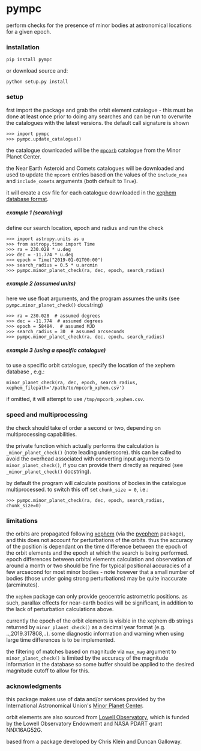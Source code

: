 pympc
=====

perform checks for the presence of minor bodies at astronomical locations for a given epoch.

### installation

`pip install pympc`

or download source and:

`python setup.py install`

### setup
frst import the package and grab the orbit element catalogue - this must be done at least once prior to doing any searches
and can be run to overwrite the catalogues with the latest versions. the default call signature is shown
```
>>> import pympc
>>> pympc.update_catalogue()
```

the catalogue downloaded will be the [`mpcorb`](https://www.minorplanetcenter.net/data) catalogue 
from the Minor Planet Center.

the Near Earth Asteroid and Comets catalogues will be downloaded and used to update the `mpcorb` entries based on 
the values of the `include_nea` and `include_comets` arguments (both default to `True`).
 
 it will create a csv file for each catalogue downloaded in the 
 [xephem database format](http://www.clearskyinstitute.com/xephem/help/xephem.html#mozTocId468501).

##### example 1 (searching)
define our search location, epoch and radius and run the check
```
>>> import astropy.units as u
>>> from astropy.time import Time
>>> ra = 230.028 * u.deg
>>> dec = -11.774 * u.deg
>>> epoch = Time("2019-01-01T00:00")
>>> search_radius = 0.5 * u.arcmin
>>> pympc.minor_planet_check(ra, dec, epoch, search_radius)
```


##### example 2 (assumed units)
here we use float arguments, and the program assumes the units (see `pympc.minor_planet_check()` docstring)
```
>>> ra = 230.028  # assumed degrees
>>> dec = -11.774  # assumed degrees
>>> epoch = 58484.  # assumed MJD
>>> search_radius = 30  # assumed arcseconds
>>> pympc.minor_planet_check(ra, dec, epoch, search_radius)
```

##### example 3 (using a specific catalogue)
to use a specific orbit catalogue, specify the location of the xephem database , e.g.:

```
minor_planet_check(ra, dec, epoch, search_radius, xephem_filepath='/path/to/mpcorb_xphem.csv')
```

if omitted, it will attempt to use `/tmp/mpcorb_xephem.csv`.

### speed and multiprocessing
the check should take of order a second or two, depending on multiprocessing capabilities.

the private function which actually performs the calculation is `_minor_planet_check()` (note leading underscore).
this can be called to avoid the overhead associated with converting input arguments to `minor_planet_check()`, if
you can provide them directly as required (see `_minor_planet_check()` docstring).

by default the program will calculate positions of bodies in the catalogue multiprocessed. to switch this off set
`chunk_size = 0`, i.e.:

```
>>> pympc.minor_planet_check(ra, dec, epoch, search_radius, chunk_size=0)
```

### limitations
the orbits are propagated following [xephem](http://www.clearskyinstitute.com/xephem) (via the 
[pyephem](https://rhodesmill.org/pyephem/) package), and this does not account for perturbations of the orbits. thus 
the accuracy of the position is dependant on the time difference between the epoch of the orbit elements and the epoch 
at which the search is being performed. epoch differences between orbital elements calculation and observation of 
around a month or two should be fine for typical positional accuracies of a few arcsecond for most minor bodies - note
however that a small number of bodies (those under going strong perturbations) may be quite inaccurate (arcminutes).

the `xephem` package can only provide geocentric astrometric positions. as such, parallax effects for near-earth 
bodies will be significant, in addition to the lack of perturbation calculations above.

currently the epoch of the orbit elements is visible in the xephem db strings returned by `minor_planet_check()` as a
decimal year format (e.g. ..,2019.317808,..). some diagnostic information and warning when using large time differences
is to be implemented.

the filtering of matches based on magnitude via `max_mag` argument to `minor_planet_check()` is limited by the accuracy 
of the magnitude information in the database so some buffer should be applied to the desired magnitude cutoff to allow 
for this.

### acknowledgments
this package makes use of data and/or services provided by the International Astronomical Union's 
[Minor Planet Center](https://www.minorplanetcenter.net).

orbit elements are also sourced from [Lowell Observatory](https://asteroid.lowell.edu/main/), which is funded by the 
Lowell Observatory Endowment and NASA PDART grant NNX16AG52G.


based from a package developed by Chris Klein and Duncan Galloway.